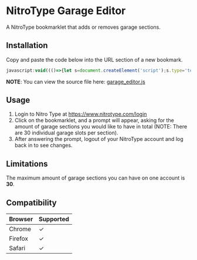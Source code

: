 # NitroType Garage Editor
A NitroType bookmarklet that adds or removes garage sections.

## Installation
Copy and paste the code below into the URL section of a new bookmark.
```javascript
javascript:void((()=>{let s=document.createElement('script');s.type='text/javascript';s.src='https://cdn.jsdelivr.net/gh/Ray-Adams/NitroType-Garage-Editor@latest/garage_editor.js';document.body.appendChild(s)})())
```
**NOTE**: You can view the source file here: [garage_editor.js](../master/garage_editor.js)

## Usage
1. Login to Nitro Type at https://www.nitrotype.com/login
2. Click on the bookmarklet, and a prompt will appear, asking for the amount of garage sections you would like to have in total (NOTE: There are 30 individual garage slots per section).
3. After answering the prompt, logout of your NitroType account and log back in to see changes.

## Limitations
The maximum amount of garage sections you can have on one account is **30**.

## Compatibility
Browser | Supported
--------|------------
Chrome |     ✓
Firefox|     ✓
Safari |     ✓
